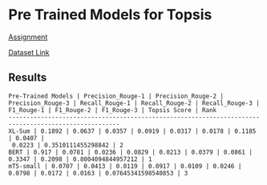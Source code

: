 # Pre Trained Models for Topsis

[Assignment](https://github.com/SanyamGoyal401/pre_trained_topsis/blob/main/assignment.png)

[Dataset Link](https://ceur-ws.org/Vol-3395/T6-7.pdf)


## Results
```
Pre-Trained Models | Precision_Rouge-1 | Precision_Rouge-2 | Precision_Rouge-3 | Recall_Rouge-1 | Recall_Rouge-2 | Recall_Rouge-3 | F1_Rouge-1 | F1_Rouge-2 | F1_Rouge-3 | Topsis Score | Rank
-----------------------------------------------------------------------------------------------------
XL-Sum | 0.1892 | 0.0637 | 0.0357 | 0.0919 | 0.0317 | 0.0178 | 0.1185 | 0.0407 |
 0.0223 | 0.3510111455298842 | 2
BERT | 0.917 | 0.0781 | 0.0236 | 0.0829 | 0.0213 | 0.0379 | 0.0861 | 0.3347 | 0.2098 | 0.8004094844957212 | 1
mT5-small | 0.0707 | 0.0413 | 0.0119 | 0.0917 | 0.0109 | 0.0246 | 0.0798 | 0.0172 | 0.0163 | 0.07645341598540853 | 3

```